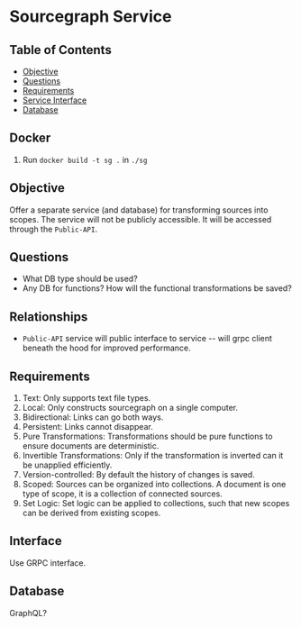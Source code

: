 # Sourcegraph Service 

## Table of Contents 
- [Objective](#objective)
- [Questions](#questions)
- [Requirements](#requirements)
- [Service Interface](#interface)
- [Database](#database)

## Docker 
1. Run `docker build -t sg .` in `./sg` 

## Objective
Offer a separate service (and database) for transforming sources into scopes. The service will not be publicly accessible. It will be accessed through the `Public-API`.

## Questions
- What DB type should be used? 
- Any DB for functions? How will the functional transformations be saved? 

## Relationships 
- `Public-API` service will public interface to service -- will grpc client beneath the hood for improved performance. 

## Requirements
1. Text: Only supports text file types.  
2. Local: Only constructs sourcegraph on a single computer. 
3. Bidirectional: Links can go both ways. 
4. Persistent: Links cannot disappear. 
5. Pure Transformations: Transformations should be pure functions to ensure documents are deterministic. 
6. Invertible Transformations: Only if the transformation is inverted can it be unapplied efficiently. 
6. Version-controlled: By default the history of changes is saved.
7. Scoped: Sources can be organized into collections. A document is one type of scope, it is a collection of connected sources. 
8. Set Logic: Set logic can be applied to collections, such that new scopes can be derived from existing scopes.  

## Interface
Use GRPC interface. 

## Database 
GraphQL? 
